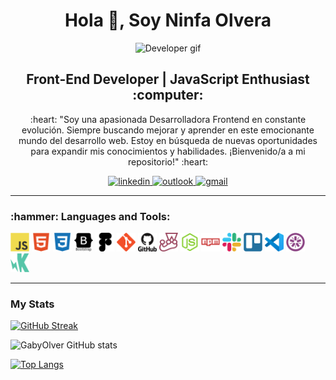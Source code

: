 <div id="header" align="center">
  <h1 align="center"> Hola 👋, Soy Ninfa Olvera </h1>
  <img src='https://media.giphy.com/media/v1.Y2lkPTc5MGI3NjExaGlhZGgxZ3Jmenh3bmt0OGxiMHkxY2ZlN25vOTBzbmY5bHRnb3drdyZlcD12MV9pbnRlcm5hbF9naWZfYnlfaWQmY3Q9Zw/L1R1tvI9svkIWwpVYr/giphy.gif' alt='Developer gif' >
  <h2 align="center">  Front-End Developer | JavaScript Enthusiast :computer: </h2>

  <p align="center"> :heart: "Soy una apasionada Desarrolladora Frontend en constante evolución. Siempre buscando mejorar y aprender en este emocionante mundo del desarrollo web. Estoy en búsqueda de nuevas oportunidades para expandir mis conocimientos y habilidades. ¡Bienvenido/a a mi repositorio!" :heart: </p>
</div>

<div id="badges" align="center">
  <a href="https://www.linkedin.com/in/ninfa-olvera">
<img src='https://img.shields.io/badge/LinkedIn-0077B5?style=for-the-badge&logo=linkedin&logoColor=white' alt='linkedin' height='30'/>  
  </a>
    <a href="mailto:gabyolv8@hotmail.com"> <img src='https://img.shields.io/badge/Microsoft_Outlook-0078D4?style=for-the-badge&logo=microsoft-outlook&logoColor=white' alt='outlook' height='30' width='160'/>
    </a>
          <a href="mailto:gabyolv8@gmail.com"> <img src='https://img.shields.io/badge/Gmail-D14836?style=for-the-badge&logo=gmail&logoColor=white' alt='gmail' height='30'/>
          </a>
</div>

---
<div id="tools" align="left">
<h3> :hammer: Languages and Tools: </h3>
  <img src="https://github.com/devicons/devicon/blob/master/icons/javascript/javascript-original.svg" alt="js" height='30'/>
  <img src="https://github.com/devicons/devicon/blob/master/icons/html5/html5-plain.svg" alt="html" height='30'/>
  <img src="https://github.com/devicons/devicon/blob/master/icons/css3/css3-plain.svg" alt="css" height='30'/>
  <img src="https://github.com/devicons/devicon/blob/master/icons/bootstrap/bootstrap-plain-wordmark.svg" alt="bootstrap" height='30'/>
  <img src="https://github.com/devicons/devicon/blob/master/icons/figma/figma-plain.svg" alt="figma" height='30'/>
  <img src="https://github.com/devicons/devicon/blob/master/icons/git/git-plain.svg" alt="git" height='30'/>
  <img src="https://github.com/devicons/devicon/blob/master/icons/github/github-original-wordmark.svg" alt="github" height='30'/>
  <img src="https://github.com/devicons/devicon/blob/master/icons/jest/jest-plain.svg" alt="jest" height='30'/>
  <img src="https://github.com/devicons/devicon/blob/master/icons/nodejs/nodejs-plain.svg" alt="node" height='30'/>
  <img src="https://github.com/devicons/devicon/blob/master/icons/npm/npm-original-wordmark.svg" alt="npm" height='30'/>
  <img src="https://github.com/devicons/devicon/blob/master/icons/slack/slack-original.svg" alt="slack" height='30'/>
  <img src="https://github.com/devicons/devicon/blob/master/icons/trello/trello-plain.svg" alt="trello" height='30'/>
  <img src="https://github.com/devicons/devicon/blob/master/icons/vscode/vscode-original.svg" alt="vsc" height='30'/>
  <img src="https://github.com/devicons/devicon/blob/master/icons/jasmine/jasmine-plain.svg" alt="jasmine" height='30'/>
  <img src="https://github.com/devicons/devicon/blob/master/icons/karma/karma-plain.svg" alt="karma" height='30'/>
  
  
</div>

---

  ### My Stats

[![GitHub Streak](https://streak-stats.demolab.com?user=GabyOlver&theme=radical&border_radius=2&locale=es&date_format=M%20j%5B%2C%20Y%5D)](https://git.io/streak-stats)  

![GabyOlver GitHub stats](https://github-readme-stats.vercel.app/api?username=GabyOlver&show_icons=true&theme=radical)

[![Top Langs](https://github-readme-stats.vercel.app/api/top-langs/?username=GabyOlver&layout=donut-vertical&theme=radical)](https://github.com/anuraghazra/github-readme-stats)

